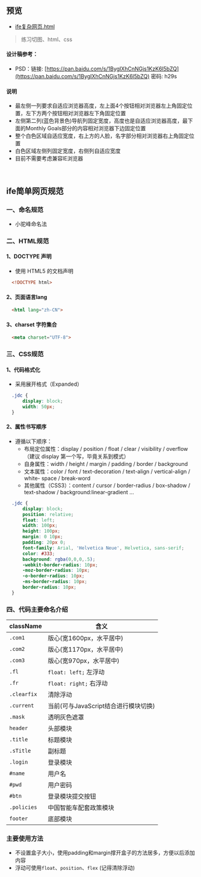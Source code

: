 ## 预览
- [ife复杂网页.html](https://zpp-github.github.io/ife/4%E3%80%81ife%E5%A4%8D%E6%9D%82%E7%BD%91%E9%A1%B5%E7%BB%83%E4%B9%A0(html%2Bcss)/ife%E5%A4%8D%E6%9D%82%E7%BD%91%E9%A1%B5.html)

> 练习切图、html、css

#### 设计稿参考：
- PSD：链接: [https://pan.baidu.com/s/1BygIXhCnNGjs1KzK6l5bZQ](https://pan.baidu.com/s/1BygIXhCnNGjs1KzK6l5bZQ) 密码: h29s

#### 说明
- 最左侧一列要求自适应浏览器高度，左上面4个按钮相对浏览器左上角固定位置，左下方两个按钮相对浏览器左下角固定位置
- 左侧第二列(蓝色背景色)导航列固定宽度，高度也是自适应浏览器高度，最下面的Monthly Goals部分的内容相对浏览器下边固定位置
- 整个白色区域自适应宽度，右上方的人脸，名字部分相对浏览器右上角固定位置
- 白色区域左侧列固定宽度，右侧列自适应宽度
- 目前不需要考虑兼容IE浏览器

<br/>

## ife简单网页规范
### 一、命名规范
- 小驼峰命名法

### 二、HTML规范
####  1、DOCTYPE 声明
- 使用 HTML5 的文档声明

~~~html
  <!DOCTYPE html>
~~~

#### 2、页面语言lang
```html
  <html lang="zh-CN">
```
#### 3、charset 字符集合
```html
  <meta charset="UTF-8">
```

### 三、CSS规范
#### 1、代码格式化
- 采用展开格式（Expanded）
```css
  .jdc {
      display: block;
      width: 50px;
  }
```
#### 2、属性书写顺序
- 遵循以下顺序：
    - 布局定位属性：display / position / float / clear / visibility / overflow（建议 display 第一个写，毕竟关系到模式）
    - 自身属性：width / height / margin / padding / border / background
    - 文本属性：color / font / text-decoration / text-align / vertical-align / white- space / break-word
    - 其他属性（CSS3）：content / cursor / border-radius / box-shadow / text-shadow / background:linear-gradient …

```css
  .jdc {
      display: block;
      position: relative;
      float: left;
      width: 100px;
      height: 100px;
      margin: 0 10px;
      padding: 20px 0;
      font-family: Arial, 'Helvetica Neue', Helvetica, sans-serif;
      color: #333;
      background: rgba(0,0,0,.5);
      -webkit-border-radius: 10px;
      -moz-border-radius: 10px;
      -o-border-radius: 10px;
      -ms-border-radius: 10px;
      border-radius: 10px;
  }
```

### 四、代码主要命名介绍
className|含义
--|--
`.com1`|版心(宽1600px，水平居中)
`.com2`|版心(宽1170px，水平居中)
`.com3`|版心(宽970px，水平居中)
`.fl`|`float: left;` 左浮动
`.fr`|`float: right;` 右浮动
`.clearfix`|清除浮动
`.current`|当前(可与JavaScript结合进行模块切换)
`.mask`|透明灰色遮罩
`header` |头部模块
`.title`|标题模块
`.sTitle`|副标题
`.login`|登录模块
`#name`|用户名
`#pwd`|用户密码
`#btn`|登录模块提交按钮
`.policies`|中国智能车配套政策模块
`footer`|底部模块

### 主要使用方法
- 不设置盒子大小，使用padding和margin撑开盒子的方法居多，方便以后添加内容
- 浮动可使用`float`、`position`、`flex` (记得清除浮动)
